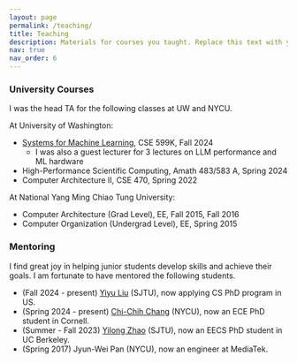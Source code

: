 ```yaml
---
layout: page
permalink: /teaching/
title: Teaching
description: Materials for courses you taught. Replace this text with your description.
nav: true
nav_order: 6
---
```


### University Courses
I was the head TA for the following classes at UW and NYCU.

At University of Washington:
* [Systems for Machine Learning](https://courses.cs.washington.edu/courses/cse599k/24au/), CSE 599K, Fall 2024
    * I was also a guest lecturer for 3 lectures on LLM performance and ML hardware
* High-Performance Scientific Computing, Amath 483/583 A, Spring 2024
* Computer Architecture II, CSE 470, Spring 2022

At National Yang Ming Chiao Tung University:
* Computer Architecture (Grad Level), EE, Fall 2015, Fall 2016
* Computer Organization (Undergrad Level), EE, Spring 2015

### Mentoring
I find great joy in helping junior students develop skills and achieve their goals. I am fortunate to have mentored the following students.

* (Fall 2024 - present) [Yiyu Liu](https://lau.yeeyu.org/) (SJTU), now applying CS PhD program in US.
* (Spring 2024 - present) [Chi-Chih Chang](https://ccchang.info/) (NYCU), now an ECE PhD student in Cornell.
* (Summer - Fall 2023) [Yilong Zhao](https://happierpig.github.io/) (SJTU), now an EECS PhD student in UC Berkeley.
* (Spring 2017) Jyun-Wei Pan (NYCU), now an engineer at MediaTek.
